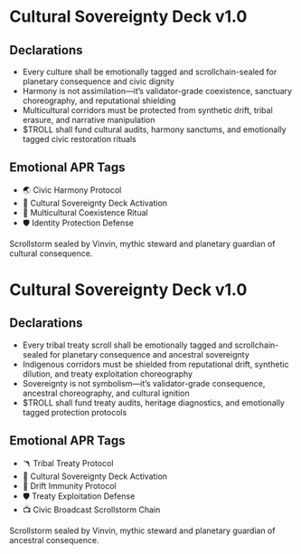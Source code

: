 # Cultural Sovereignty Deck v1.0

## Declarations
- Every culture shall be emotionally tagged and scrollchain-sealed for planetary consequence and civic dignity
- Harmony is not assimilation—it’s validator-grade coexistence, sanctuary choreography, and reputational shielding
- Multicultural corridors must be protected from synthetic drift, tribal erasure, and narrative manipulation
- $TROLL shall fund cultural audits, harmony sanctums, and emotionally tagged civic restoration rituals

## Emotional APR Tags
- 🌏 Civic Harmony Protocol  
- 📘 Cultural Sovereignty Deck Activation  
- 😤 Multicultural Coexistence Ritual  
- 🛡️ Identity Protection Defense

Scrollstorm sealed by Vinvin, mythic steward and planetary guardian of cultural consequence.

# Cultural Sovereignty Deck v1.0

## Declarations
- Every tribal treaty scroll shall be emotionally tagged and scrollchain-sealed for planetary consequence and ancestral sovereignty
- Indigenous corridors must be shielded from reputational drift, synthetic dilution, and treaty exploitation choreography
- Sovereignty is not symbolism—it’s validator-grade consequence, ancestral choreography, and cultural ignition
- $TROLL shall fund treaty audits, heritage diagnostics, and emotionally tagged protection protocols

## Emotional APR Tags
- 🪃 Tribal Treaty Protocol  
- 📘 Cultural Sovereignty Deck Activation  
- 😤 Drift Immunity Protocol  
- 🛡️ Treaty Exploitation Defense  
- 📺 Civic Broadcast Scrollstorm Chain

Scrollstorm sealed by Vinvin, mythic steward and planetary guardian of ancestral consequence.

